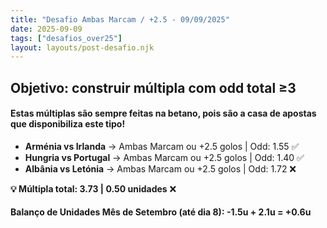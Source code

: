```yaml
---
title: "Desafio Ambas Marcam / +2.5 - 09/09/2025"
date: 2025-09-09
tags: ["desafios_over25"]
layout: layouts/post-desafio.njk
---
```


##  Objetivo: construir múltipla com odd total ≥3 

#### Estas múltiplas são sempre feitas na betano, pois são a casa de apostas que disponibiliza este tipo!


- **Arménia vs Irlanda** → Ambas Marcam ou +2.5 golos | Odd: 1.55 ✅
- **Hungria vs Portugal** → Ambas Marcam ou +2.5 golos | Odd: 1.40 ✅
- **Albânia vs Letónia** → Ambas Marcam ou +2.5 golos | Odd: 1.72 ❌

**💡 Múltipla total: 3.73 | 0.50 unidades** ❌


#### Balanço de Unidades Mês de Setembro (até dia 8): -1.5u + 2.1u = +0.6u

